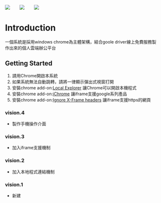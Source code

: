 <img src="https://kelt8080.github.io/public//image/app/chrome.png">　&nbsp;　<img src="https://kelt8080.github.io/public//image/app/windows.png">　&nbsp;　<img src="https://kelt8080.github.io/public//image/app/google_driver.png">


# Introduction

一個系統是採用windows chrome為主體架構，結合goole driver線上免費服務製作出來的個人雲端辦公平台


## Getting Started
1. 請用Chrome開啟本系統
1. 如果系統無法自動跳轉，請將一律顯示彈出式視窗打開
1. 安裝chrome add-on:[Local Explorer](https://chrome.google.com/webstore/detail/local-explorer-file-manag/eokekhgpaakbkfkmjjcbffibkencdfkl?utm_source=chrome-app-launcher-info-dialog) 讓Chrome可以開啟本機程式
1. 安裝chrome add-on:[iChrome](https://chrome.google.com/webstore/detail/ichrome-a-fast-productive/oghkljobbhapacbahlneolfclkniiami?utm_source=chrome-app-launcher-info-dialog) 讓iframe支援google系列產品
1. 安裝chrome add-on:[Ignore X-Frame headers](https://chrome.google.com/webstore/detail/ignore-x-frame-headers/gleekbfjekiniecknbkamfmkohkpodhe?utm_source=chrome-app-launcher-info-dialog) 讓iframe支援https的網頁

### vision.4
* 製作手機操作介面

### vision.3
* 加入iframe支援機制

### vision.2
* 加入本地程式連結機制

### vision.1
* 新建